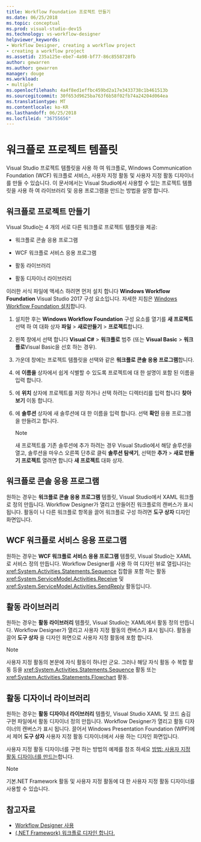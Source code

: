 ```yaml
---
title: Workflow Foundation 프로젝트 만들기
ms.date: 06/25/2018
ms.topic: conceptual
ms.prod: visual-studio-dev15
ms.technology: vs-workflow-designer
helpviewer_keywords:
- Workflow Designer, creating a workflow project
- creating a workflow project
ms.assetid: 235a125e-ebe7-4a98-bf77-86c8558728fb
author: gewarren
ms.author: gewarren
manager: douge
ms.workload:
- multiple
ms.openlocfilehash: 4a4f8ed1effbc459bd2a17e3433738c1b461513b
ms.sourcegitcommit: 30f653d9625ba763f6b58f02fb74a24204d064ea
ms.translationtype: MT
ms.contentlocale: ko-KR
ms.lasthandoff: 06/25/2018
ms.locfileid: "36755656"
---
```

# <a name="workflow-project-templates"></a>워크플로 프로젝트 템플릿

Visual Studio 프로젝트 템플릿을 사용 하 여 워크플로, Windows Communication Foundation (WCF) 워크플로 서비스, 사용자 지정 활동 및 사용자 지정 활동 디자이너를 만들 수 있습니다. 이 문서에서는 Visual Studio에서 사용할 수 있는 프로젝트 템플릿을 사용 하 여 라이브러리 및 응용 프로그램을 만드는 방법을 설명 합니다.

## <a name="create-a-workflow-project"></a>워크플로 프로젝트 만들기

Visual Studio는 4 개의 서로 다른 워크플로 프로젝트 템플릿을 제공:

- 워크플로 콘솔 응용 프로그램

- WCF 워크플로 서비스 응용 프로그램

- 활동 라이브러리

- 활동 디자이너 라이브러리

이러한 서식 파일에 액세스 하려면 먼저 설치 합니다 **Windows Workflow Foundation** Visual Studio 2017 구성 요소입니다. 자세한 지침은 [Windows Workflow Foundation 설치](developing-applications-with-the-workflow-designer.md#install-windows-workflow-foundation)합니다.

1. 설치한 후는 **Windows Workflow Foundation** 구성 요소를 열기를 **새 프로젝트** 선택 하 여 대화 상자 **파일** > **새로만들기**  >  **프로젝트**합니다.

1. 왼쪽 창에서 선택 합니다 **Visual C#** > **워크플로** 범주 (또는 **Visual Basic** > **워크플로**Visual Basic을 선호 하는 경우).

1. 가운데 창에는 프로젝트 템플릿을 선택와 같은 **워크플로 콘솔 응용 프로그램**합니다.

1. 에 **이름을** 상자에서 쉽게 식별할 수 있도록 프로젝트에 대 한 설명이 포함 된 이름을 입력 합니다.

1. 에 **위치** 상자에 프로젝트를 저장 하거나 선택 하려는 디렉터리를 입력 합니다 **찾아보기** 이동 합니다.

1. 에 **솔루션** 상자에 새 솔루션에 대 한 이름을 입력 합니다. 선택 **확인** 응용 프로그램을 만들려고 합니다.

   > [!NOTE]
   > 새 프로젝트를 기존 솔루션에 추가 하려는 경우 Visual Studio에서 해당 솔루션을 열고, 솔루션을 마우스 오른쪽 단추로 클릭 **솔루션 탐색기**, 선택한 **추가** > **새로 만들기 프로젝트** 열려면 합니다 **새 프로젝트** 대화 상자.

## <a name="workflow-console-app"></a>워크플로 콘솔 응용 프로그램

원하는 경우는 **워크플로 콘솔 응용 프로그램** 템플릿, Visual Studio에서 XAML 워크플로 정의 만듭니다. Workflow Designer가 열리고 만들어진 워크플로의 캔버스가 표시 됩니다. 활동이 나 다른 워크플로 항목을 끌어 워크플로 구성 하려면 **도구 상자** 디자인 화면입니다.

## <a name="wcf-workflow-service-app"></a>WCF 워크플로 서비스 응용 프로그램

원하는 경우는 **WCF 워크플로 서비스 응용 프로그램** 템플릿, Visual Studio는 XAML로 서비스 정의 만듭니다. Workflow Designer를 사용 하 여 디자인 뷰로 열립니다는 <xref:System.Activities.Statements.Sequence> 집합을 포함 하는 활동 <xref:System.ServiceModel.Activities.Receive> 및 <xref:System.ServiceModel.Activities.SendReply> 활동입니다.

## <a name="activity-library"></a>활동 라이브러리

원하는 경우는 **활동 라이브러리** 템플릿, Visual Studio는 XAML에서 활동 정의 만듭니다. Workflow Designer가 열리고 사용자 지정 활동의 캔버스가 표시 됩니다. 활동을 끌어 **도구 상자** 을 디자인 화면으로 사용자 지정 활동에 포함 합니다.

> [!NOTE]
> 사용자 지정 활동의 본문에 자식 활동이 하나만 군요. 그러나 해당 자식 활동 수 복합 활동 등을 <xref:System.Activities.Statements.Sequence> 활동 또는 <xref:System.Activities.Statements.Flowchart> 활동.

## <a name="activity-designer-library"></a>활동 디자이너 라이브러리

원하는 경우는 **활동 디자이너 라이브러리** 템플릿, Visual Studio XAML 및 코드 숨김 구현 파일에서 활동 디자이너 정의 만듭니다. Workflow Designer가 열리고 활동 디자이너의 캔버스가 표시 됩니다. 끌어서 Windows Presentation Foundation (WPF)에서 제어 **도구 상자** 사용자 지정 활동 디자이너에서 사용 하는 디자인 화면입니다.

사용자 지정 활동 디자이너를 구현 하는 방법의 예제를 참조 하세요 [방법: 사용자 지정 활동 디자이너를 만드는](/dotnet/framework/windows-workflow-foundation/how-to-create-a-custom-activity-designer)합니다.

> [!NOTE]
> 기본.NET Framework 활동 및 사용자 지정 활동에 대 한 사용자 지정 활동 디자이너를 사용할 수 있습니다.

## <a name="see-also"></a>참고자료

- [Workflow Designer 사용](../workflow-designer/using-the-workflow-designer.md)
- [(.NET Framework) 워크플로 디자인 합니다.](/dotnet/framework/windows-workflow-foundation/designing-workflows)
